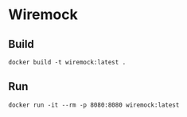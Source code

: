 # Wiremock 

## Build

```shell script
docker build -t wiremock:latest .
```

## Run

```shell script
docker run -it --rm -p 8080:8080 wiremock:latest
```
